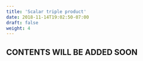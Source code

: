 ```yaml
---
title: 'Scalar triple product'
date: 2018-11-14T19:02:50-07:00
draft: false
weight: 4
---
```

## CONTENTS WILL BE ADDED SOON